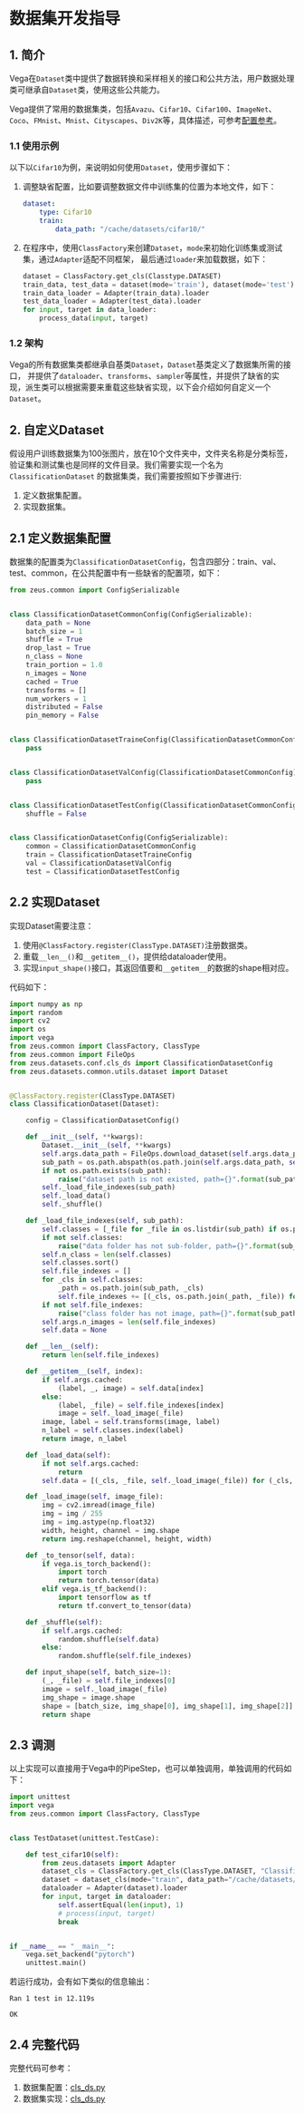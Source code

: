# 数据集开发指导

## 1. 简介

Vega在`Dataset`类中提供了数据转换和采样相关的接口和公共方法，用户数据处理类可继承自`Dataset`类，使用这些公共能力。

Vega提供了常用的数据集类，包括`Avazu`、`Cifar10`、`Cifar100`、`ImageNet`、`Coco`、`FMnist`、`Mnist`、`Cityscapes`、`Div2K`等，具体描述，可参考[配置参考](../user/config_reference.md)。

### 1.1 使用示例

以下以`Cifar10`为例，来说明如何使用`Dataset`，使用步骤如下：

1. 调整缺省配置，比如要调整数据文件中训练集的位置为本地文件，如下：

    ```yaml
    dataset:
        type: Cifar10
        train:
            data_path: "/cache/datasets/cifar10/"
     ```

1. 在程序中，使用`ClassFactory`来创建`Dataset`，`mode`来初始化训练集或测试集，通过`Adapter`适配不同框架， 最后通过`loader`来加载数据，如下：

    ```python
    dataset = ClassFactory.get_cls(Classtype.DATASET)
    train_data, test_data = dataset(mode='train'), dataset(mode='test')
    train_data_loader = Adapter(train_data).loader
    test_data_loader = Adapter(test_data).loader
    for input, target in data_loader:
        process_data(input, target)
    ```

### 1.2 架构

Vega的所有数据集类都继承自基类`Dataset`，`Dataset`基类定义了数据集所需的接口， 并提供了`dataloader`、`transforms`、`sampler`等属性，并提供了缺省的实现，派生类可以根据需要来重载这些缺省实现，以下会介绍如何自定义一个 `Dataset`。

## 2. 自定义Dataset

假设用户训练数据集为100张图片，放在10个文件夹中，文件夹名称是分类标签，验证集和测试集也是同样的文件目录。我们需要实现一个名为 `ClassificationDataset` 的数据集类，我们需要按照如下步骤进行:

1. 定义数据集配置。
2. 实现数据集。

## 2.1 定义数据集配置

数据集的配置类为`ClassificationDatasetConfig`，包含四部分：train、val、test、common，在公共配置中有一些缺省的配置项，如下：

```python
from zeus.common import ConfigSerializable


class ClassificationDatasetCommonConfig(ConfigSerializable):
    data_path = None
    batch_size = 1
    shuffle = True
    drop_last = True
    n_class = None
    train_portion = 1.0
    n_images = None
    cached = True
    transforms = []
    num_workers = 1
    distributed = False
    pin_memory = False


class ClassificationDatasetTraineConfig(ClassificationDatasetCommonConfig):
    pass


class ClassificationDatasetValConfig(ClassificationDatasetCommonConfig):
    pass


class ClassificationDatasetTestConfig(ClassificationDatasetCommonConfig):
    shuffle = False


class ClassificationDatasetConfig(ConfigSerializable):
    common = ClassificationDatasetCommonConfig
    train = ClassificationDatasetTraineConfig
    val = ClassificationDatasetValConfig
    test = ClassificationDatasetTestConfig

```

## 2.2 实现Dataset

实现Dataset需要注意：

1. 使用`@ClassFactory.register(ClassType.DATASET)`注册数据类。
2. 重载`__len__()`和`__getitem__()`，提供给dataloader使用。
3. 实现`input_shape()`接口，其返回值要和`__getitem__`的数据的shape相对应。

代码如下：

```python
import numpy as np
import random
import cv2
import os
import vega
from zeus.common import ClassFactory, ClassType
from zeus.common import FileOps
from zeus.datasets.conf.cls_ds import ClassificationDatasetConfig
from zeus.datasets.common.utils.dataset import Dataset


@ClassFactory.register(ClassType.DATASET)
class ClassificationDataset(Dataset):

    config = ClassificationDatasetConfig()

    def __init__(self, **kwargs):
        Dataset.__init__(self, **kwargs)
        self.args.data_path = FileOps.download_dataset(self.args.data_path)
        sub_path = os.path.abspath(os.path.join(self.args.data_path, self.mode))
        if not os.path.exists(sub_path):
            raise("dataset path is not existed, path={}".format(sub_path))
        self._load_file_indexes(sub_path)
        self._load_data()
        self._shuffle()

    def _load_file_indexes(self, sub_path):
        self.classes = [_file for _file in os.listdir(sub_path) if os.path.isdir(os.path.join(sub_path, _file))]
        if not self.classes:
            raise("data folder has not sub-folder, path={}".format(sub_path))
        self.n_class = len(self.classes)
        self.classes.sort()
        self.file_indexes = []
        for _cls in self.classes:
            _path = os.path.join(sub_path, _cls)
            self.file_indexes += [(_cls, os.path.join(_path, _file)) for _file in os.listdir(_path)]
        if not self.file_indexes:
            raise("class folder has not image, path={}".format(sub_path))
        self.args.n_images = len(self.file_indexes)
        self.data = None

    def __len__(self):
        return len(self.file_indexes)

    def __getitem__(self, index):
        if self.args.cached:
            (label, _, image) = self.data[index]
        else:
            (label, _file) = self.file_indexes[index]
            image = self._load_image(_file)
        image, label = self.transforms(image, label)
        n_label = self.classes.index(label)
        return image, n_label

    def _load_data(self):
        if not self.args.cached:
            return
        self.data = [(_cls, _file, self._load_image(_file)) for (_cls, _file) in self.file_indexes]

    def _load_image(self, image_file):
        img = cv2.imread(image_file)
        img = img / 255
        img = img.astype(np.float32)
        width, height, channel = img.shape
        return img.reshape(channel, height, width)

    def _to_tensor(self, data):
        if vega.is_torch_backend():
            import torch
            return torch.tensor(data)
        elif vega.is_tf_backend():
            import tensorflow as tf
            return tf.convert_to_tensor(data)

    def _shuffle(self):
        if self.args.cached:
            random.shuffle(self.data)
        else:
            random.shuffle(self.file_indexes)

    def input_shape(self, batch_size=1):
        (_, _file) = self.file_indexes[0]
        image = self._load_image(_file)
        img_shape = image.shape
        shape = [batch_size, img_shape[0], img_shape[1], img_shape[2]]
        return shape
```

## 2.3 调测

以上实现可以直接用于Vega中的PipeStep，也可以单独调用，单独调用的代码如下：

```python
import unittest
import vega
from zeus.common import ClassFactory, ClassType


class TestDataset(unittest.TestCase):

    def test_cifar10(self):
        from zeus.datasets import Adapter
        dataset_cls = ClassFactory.get_cls(ClassType.DATASET, "ClassificationDataset")
        dataset = dataset_cls(mode="train", data_path="/cache/datasets/classification/")
        dataloader = Adapter(dataset).loader
        for input, target in dataloader:
            self.assertEqual(len(input), 1)
            # process(input, target)
            break


if __name__ == "__main__":
    vega.set_backend("pytorch")
    unittest.main()
```

若运行成功，会有如下类似的信息输出：

```text
Ran 1 test in 12.119s

OK
```

## 2.4 完整代码

完整代码可参考：

1. 数据集配置：[cls_ds.py](https://github.com/huawei-noah/vega/blob/master/vega/datasets/conf/cls_ds.py)
2. 数据集实现：[cls_ds.py](https://github.com/huawei-noah/vega/blob/master/vega/datasets/common/cls_ds.py)

